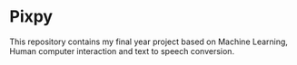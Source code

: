 # Pixpy
This repository contains my final year project based on Machine Learning, Human computer interaction and text to speech conversion.
